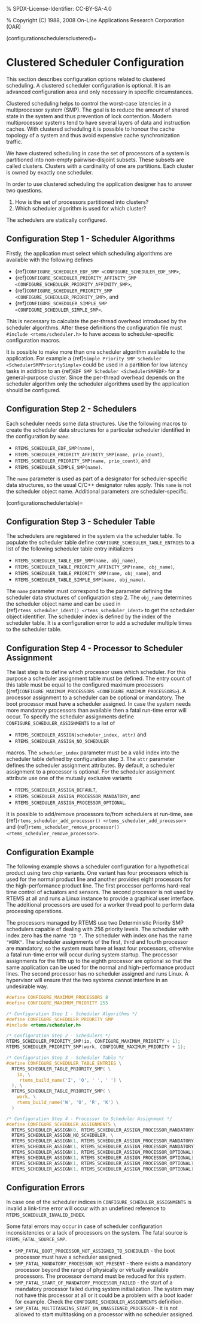 % SPDX-License-Identifier: CC-BY-SA-4.0

% Copyright (C) 1988, 2008 On-Line Applications Research Corporation (OAR)

(configurationschedulersclustered)=

# Clustered Scheduler Configuration

This section describes configuration options related to clustered scheduling.
A clustered scheduler configuration is optional. It is an advanced
configuration area and only necessary in specific circumstances.

Clustered scheduling helps to control the worst-case latencies in a
multiprocessor system (SMP). The goal is to reduce the amount of shared state
in the system and thus prevention of lock contention. Modern multiprocessor
systems tend to have several layers of data and instruction caches. With
clustered scheduling it is possible to honour the cache topology of a system
and thus avoid expensive cache synchronization traffic.

We have clustered scheduling in case the set of processors of a system is
partitioned into non-empty pairwise-disjoint subsets. These subsets are called
clusters. Clusters with a cardinality of one are partitions. Each cluster is
owned by exactly one scheduler.

In order to use clustered scheduling the application designer has to answer two
questions.

1. How is the set of processors partitioned into clusters?
2. Which scheduler algorithm is used for which cluster?

The schedulers are statically configured.

## Configuration Step 1 - Scheduler Algorithms

Firstly, the application must select which scheduling algorithms are available
with the following defines

- {ref}`CONFIGURE_SCHEDULER_EDF_SMP <CONFIGURE_SCHEDULER_EDF_SMP>`,
- {ref}`CONFIGURE_SCHEDULER_PRIORITY_AFFINITY_SMP <CONFIGURE_SCHEDULER_PRIORITY_AFFINITY_SMP>`,
- {ref}`CONFIGURE_SCHEDULER_PRIORITY_SMP <CONFIGURE_SCHEDULER_PRIORITY_SMP>`, and
- {ref}`CONFIGURE_SCHEDULER_SIMPLE_SMP <CONFIGURE_SCHEDULER_SIMPLE_SMP>`.

This is necessary to calculate the per-thread overhead introduced by the
scheduler algorithms. After these definitions the configuration file must
`#include <rtems/scheduler.h>` to have access to scheduler-specific
configuration macros.

It is possible to make more than one scheduler algorithm available to the
application. For example a {ref}`Simple Priority SMP Scheduler <SchedulerSMPPrioritySimple>` could be used in a partition for low latency
tasks in addition to an {ref}`EDF SMP Scheduler <SchedulerSMPEDF>` for a
general-purpose cluster. Since the per-thread overhead depends on the
scheduler algorithm only the scheduler algorithms used by the application
should be configured.

## Configuration Step 2 - Schedulers

Each scheduler needs some data structures. Use the following macros to create
the scheduler data structures for a particular scheduler identified in the
configuration by `name`.

- `RTEMS_SCHEDULER_EDF_SMP(name)`,
- `RTEMS_SCHEDULER_PRIORITY_AFFINITY_SMP(name, prio_count)`,
- `RTEMS_SCHEDULER_PRIORITY_SMP(name, prio_count)`, and
- `RTEMS_SCHEDULER_SIMPLE_SMP(name)`.

The `name` parameter is used as part of a designator for scheduler-specific
data structures, so the usual C/C++ designator rules apply. This `name` is
not the scheduler object name. Additional parameters are scheduler-specific.

(configurationschedulertable)=

## Configuration Step 3 - Scheduler Table

The schedulers are registered in the system via the scheduler table. To
populate the scheduler table define `CONFIGURE_SCHEDULER_TABLE_ENTRIES` to a
list of the following scheduler table entry initializers

- `RTEMS_SCHEDULER_TABLE_EDF_SMP(name, obj_name)`,
- `RTEMS_SCHEDULER_TABLE_PRIORITY_AFFINITY_SMP(name, obj_name)`,
- `RTEMS_SCHEDULER_TABLE_PRIORITY_SMP(name, obj_name)`, and
- `RTEMS_SCHEDULER_TABLE_SIMPLE_SMP(name, obj_name)`.

The `name` parameter must correspond to the parameter defining the scheduler
data structures of configuration step 2. The `obj_name` determines the
scheduler object name and can be used in {ref}`rtems_scheduler_ident() <rtems_scheduler_ident>` to get the scheduler object identifier. The scheduler
index is defined by the index of the scheduler table. It is a configuration
error to add a scheduler multiple times to the scheduler table.

## Configuration Step 4 - Processor to Scheduler Assignment

The last step is to define which processor uses which scheduler. For this
purpose a scheduler assignment table must be defined. The entry count of this
table must be equal to the configured maximum processors
({ref}`CONFIGURE_MAXIMUM_PROCESSORS <CONFIGURE_MAXIMUM_PROCESSORS>`). A
processor assignment to a scheduler can be optional or mandatory. The boot
processor must have a scheduler assigned. In case the system needs more
mandatory processors than available then a fatal run-time error will occur. To
specify the scheduler assignments define
`CONFIGURE_SCHEDULER_ASSIGNMENTS` to a list of

- `RTEMS_SCHEDULER_ASSIGN(scheduler_index, attr)` and
- `RTEMS_SCHEDULER_ASSIGN_NO_SCHEDULER`

macros. The `scheduler_index` parameter must be a valid index into the
scheduler table defined by configuration step 3. The `attr` parameter
defines the scheduler assignment attributes. By default, a scheduler
assignment to a processor is optional. For the scheduler assignment attribute
use one of the mutually exclusive variants

- `RTEMS_SCHEDULER_ASSIGN_DEFAULT`,
- `RTEMS_SCHEDULER_ASSIGN_PROCESSOR_MANDATORY`, and
- `RTEMS_SCHEDULER_ASSIGN_PROCESSOR_OPTIONAL`.

It is possible to add/remove processors to/from schedulers at run-time, see
{ref}`rtems_scheduler_add_processor() <rtems_scheduler_add_processor>` and
{ref}`rtems_scheduler_remove_processor() <rtems_scheduler_remove_processor>`.

## Configuration Example

The following example shows a scheduler configuration for a hypothetical
product using two chip variants. One variant has four processors which is used
for the normal product line and another provides eight processors for the
high-performance product line. The first processor performs hard-real time
control of actuators and sensors. The second processor is not used by RTEMS at
all and runs a Linux instance to provide a graphical user interface. The
additional processors are used for a worker thread pool to perform data
processing operations.

The processors managed by RTEMS use two Deterministic Priority SMP schedulers
capable of dealing with 256 priority levels. The scheduler with index zero has
the name `"IO "`. The scheduler with index one has the name `"WORK"`. The
scheduler assignments of the first, third and fourth processor are mandatory,
so the system must have at least four processors, otherwise a fatal run-time
error will occur during system startup. The processor assignments for the
fifth up to the eighth processor are optional so that the same application can
be used for the normal and high-performance product lines. The second
processor has no scheduler assigned and runs Linux. A hypervisor will ensure
that the two systems cannot interfere in an undesirable way.

```c
#define CONFIGURE_MAXIMUM_PROCESSORS 8
#define CONFIGURE_MAXIMUM_PRIORITY 255

/* Configuration Step 1 - Scheduler Algorithms */
#define CONFIGURE_SCHEDULER_PRIORITY_SMP
#include <rtems/scheduler.h>

/* Configuration Step 2 - Schedulers */
RTEMS_SCHEDULER_PRIORITY_SMP(io, CONFIGURE_MAXIMUM_PRIORITY + 1);
RTEMS_SCHEDULER_PRIORITY_SMP(work, CONFIGURE_MAXIMUM_PRIORITY + 1);

/* Configuration Step 3 - Scheduler Table */
#define CONFIGURE_SCHEDULER_TABLE_ENTRIES \
  RTEMS_SCHEDULER_TABLE_PRIORITY_SMP( \
    io, \
     rtems_build_name('I', 'O', ' ', ' ') \
  ), \
  RTEMS_SCHEDULER_TABLE_PRIORITY_SMP( \
    work, \
    rtems_build_name('W', 'O', 'R', 'K') \
  )

/* Configuration Step 4 - Processor to Scheduler Assignment */
#define CONFIGURE_SCHEDULER_ASSIGNMENTS \
  RTEMS_SCHEDULER_ASSIGN(0, RTEMS_SCHEDULER_ASSIGN_PROCESSOR_MANDATORY), \
  RTEMS_SCHEDULER_ASSIGN_NO_SCHEDULER, \
  RTEMS_SCHEDULER_ASSIGN(1, RTEMS_SCHEDULER_ASSIGN_PROCESSOR_MANDATORY), \
  RTEMS_SCHEDULER_ASSIGN(1, RTEMS_SCHEDULER_ASSIGN_PROCESSOR_MANDATORY), \
  RTEMS_SCHEDULER_ASSIGN(1, RTEMS_SCHEDULER_ASSIGN_PROCESSOR_OPTIONAL), \
  RTEMS_SCHEDULER_ASSIGN(1, RTEMS_SCHEDULER_ASSIGN_PROCESSOR_OPTIONAL), \
  RTEMS_SCHEDULER_ASSIGN(1, RTEMS_SCHEDULER_ASSIGN_PROCESSOR_OPTIONAL), \
  RTEMS_SCHEDULER_ASSIGN(1, RTEMS_SCHEDULER_ASSIGN_PROCESSOR_OPTIONAL)
```

## Configuration Errors

In case one of the scheduler indices in `CONFIGURE_SCHEDULER_ASSIGNMENTS`
is invalid a link-time error will occur with an undefined reference to
`RTEMS_SCHEDULER_INVALID_INDEX`.

Some fatal errors may occur in case of scheduler configuration inconsistencies
or a lack of processors on the system. The fatal source is
`RTEMS_FATAL_SOURCE_SMP`.

- `SMP_FATAL_BOOT_PROCESSOR_NOT_ASSIGNED_TO_SCHEDULER` - the boot processor
  must have a scheduler assigned.
- `SMP_FATAL_MANDATORY_PROCESSOR_NOT_PRESENT` - there exists a mandatory
  processor beyond the range of physically or virtually available processors.
  The processor demand must be reduced for this system.
- `SMP_FATAL_START_OF_MANDATORY_PROCESSOR_FAILED` - the start of a mandatory
  processor failed during system initialization. The system may not have this
  processor at all or it could be a problem with a boot loader for example.
  Check the `CONFIGURE_SCHEDULER_ASSIGNMENTS` definition.
- `SMP_FATAL_MULTITASKING_START_ON_UNASSIGNED_PROCESSOR` - it is not allowed
  to start multitasking on a processor with no scheduler assigned.
